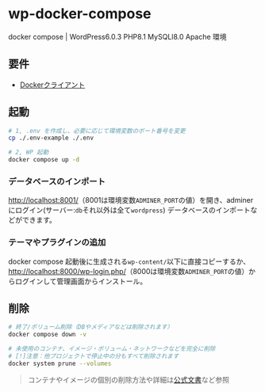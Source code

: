 # wp-docker-compose

docker compose | WordPress6.0.3 PHP8.1 MySQLl8.0 Apache 環境

## 要件

- [Dockerクライアント](https://www.docker.com/products/docker-desktop/)

## 起動

```sh
# 1, .env を作成し、必要に応じて環境変数のポート番号を変更
cp ./.env-example ./.env

# 2, WP 起動
docker compose up -d

```

### データベースのインポート

<http://localhost:8001/>（8001は環境変数`ADMINER_PORT`の値）を開き、adminerにログイン(サーバー:`db`それ以外は全て`wordpress`) データベースのインポートなどができます。

### テーマやプラグインの追加

docker compose 起動後に生成される`wp-content/`以下に直接コピーするか、<http://localhost:8000/wp-login.php/>（8000は環境変数`ADMINER_PORT`の値）からログインして管理画面からインストール。

## 削除

```sh
# 終了/ボリューム削除（DBやメディアなどは削除されます）
docker compose down -v

# 未使用のコンテナ、イメージ・ボリューム・ネットワークなどを完全に削除
# [!]注意：他プロジェクトで停止中の分もすべて削除されます
docker system prune --volumes
```

> コンテナやイメージの個別の削除方法や詳細は[公式文書](https://docs.docker.jp/config/pruning.html)など参照
